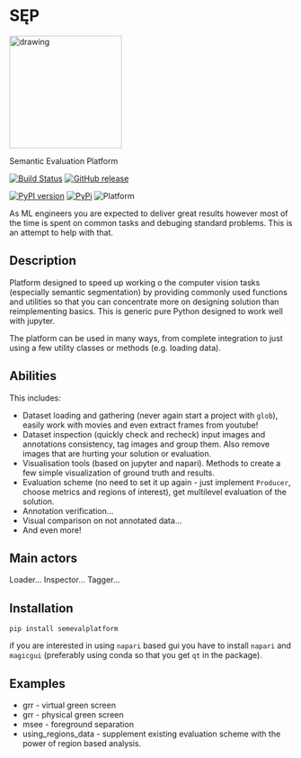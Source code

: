 # SĘP
<img src="https://thumbs.dreamstime.com/b/%C5%9Bliczny-s%C4%99p-12553165.jpg" alt="drawing" width="200"/>

Semantic Evaluation Platform 

[![Build Status](https://travis-ci.com/Fafa87/SEP.svg?branch=master)](https://travis-ci.com/Fafa87/SEP)
[![GitHub release](https://img.shields.io/github/release/Fafa87/SEP.svg)](https://GitHub.com/Fafa87/SEP/releases/)

[![PyPI version](https://img.shields.io/pypi/v/semevalplatform.svg)](https://pypi.org/project/semevalplatform/)
[![PyPi](https://img.shields.io/pypi/pyversions/semevalplatform)](https://pypi.org/project/semevalplatform/)
![Platform](https://img.shields.io/badge/platform-windows%20%7C%20osx%20%7C%20ubuntu-lightgrey)

As ML engineers you are expected to deliver great results however most of the time is spent on common tasks and debuging standard problems. This is an attempt to help with that.

## Description

Platform designed to speed up working o the computer vision tasks (especially semantic segmentation) by providing commonly used functions and utilities so that you can concentrate more on designing solution than reimplementing basics. This is generic pure Python designed to work well with jupyter.

The platform can be used in many ways, from complete integration to just using a few utility classes or methods (e.g. loading data).
 
## Abilities

This includes:
- Dataset loading and gathering (never again start a project with `glob`), easily work with movies and even extract frames from youtube!
- Dataset inspection (quickly check and recheck) input images and annotations consistency, tag images and group them. Also remove images that are hurting your solution or evaluation.
- Visualisation tools (based on jupyter and napari). Methods to create a few simple visualization of ground truth and results.
- Evaluation scheme (no need to set it up again - just implement `Producer`, choose metrics and regions of interest), get multilevel evaluation of the solution.
- Annotation verification...
- Visual comparison on not annotated data...
- And even more!

## Main actors

Loader...
Inspector...
Tagger...

## Installation

`pip install semevalplatform`

if you are interested in using `napari` based gui you have to install `napari` and `magicgui` (preferably using conda so that you get `qt` in the package).

## Examples
- grr - virtual green screen
- grr - physical green screen 
- msee - foreground separation
- using_regions_data - supplement existing evaluation scheme with the power of region based analysis.